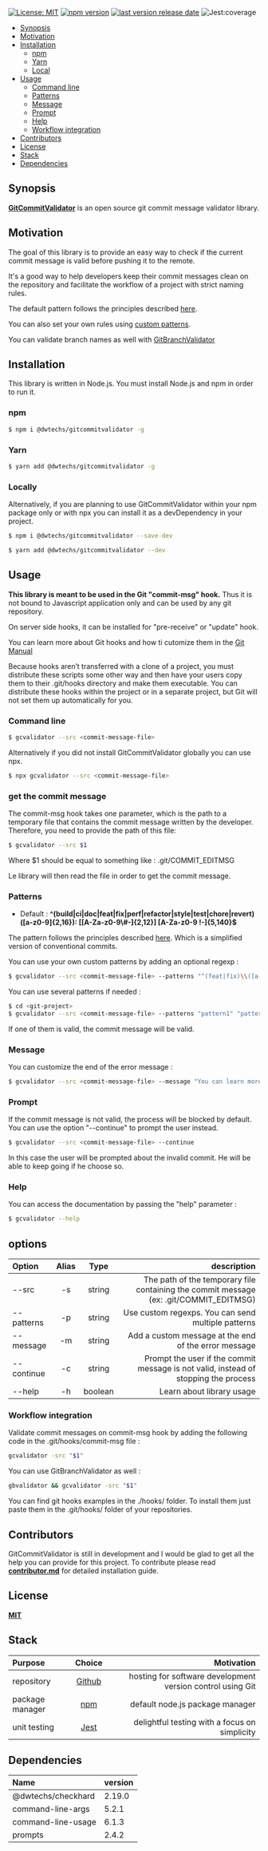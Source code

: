 
[![License: MIT](https://img.shields.io/npm/l/@dwtechs/gitcommitvalidator.svg?color=brightgreen)](https://opensource.org/licenses/MIT)
[![npm version](https://badge.fury.io/js/%40dwtechs%2Fgitcommitvalidator.svg)](https://www.npmjs.com/package/@dwtechs/gitcommitvalidator)
[![last version release date](https://img.shields.io/github/release-date/DWTechs/GitCommitValidator)](https://www.npmjs.com/package/@dwtechs/gitcommitvalidator)
![Jest:coverage](https://img.shields.io/badge/Jest:coverage-100%25-brightgreen.svg)

- [Synopsis](#synopsis)
- [Motivation](#motivation)
- [Installation](#installation)
  - [npm](#npm)
  - [Yarn](#yarn)
  - [Local](#local)
- [Usage](#usage)
  - [Command line](#command-line)
  - [Patterns](#patterns)
  - [Message](#message)
  - [Prompt](#prompt)
  - [Help](#help)
  - [Workflow integration](#workflow-integration)
- [Contributors](#contributors)
- [License](#license)
- [Stack](#stack)
- [Dependencies](#dependencies)

## Synopsis

**[GitCommitValidator](https://github.com/DWTechs/GitCommitValidator)** is an open source git commit message validator library.

## Motivation

The goal of this library is to provide an easy way to check if the current commit message is valid before pushing it to the remote.

It's a good way to help developers keep their commit messages clean on the repository and facilitate the workflow of a project with strict naming rules.

The default pattern follows the principles described [here](https://dwtechs.github.io/efficient-git/conventional-commit/).

You can also set your own rules using [custom patterns](#patterns).

You can validate branch names as well with [GitBranchValidator](https://github.com/DWTechs/GitBranchValidator)

## Installation

This library is written in Node.js.
You must install Node.js and npm in order to run it. 

### npm

```bash
$ npm i @dwtechs/gitcommitvalidator -g
```

### Yarn

```bash
$ yarn add @dwtechs/gitcommitvalidator -g
```

### Locally

Alternatively, if you are planning to use GitCommitValidator within your npm package only or with npx you can install it as a devDependency in your project.

```bash
$ npm i @dwtechs/gitcommitvalidator --save-dev
```

```bash
$ yarn add @dwtechs/gitcommitvalidator --dev
```

## Usage

**This library is meant to be used in the Git "commit-msg" hook.**
Thus it is not bound to Javascript application only and can be used by any git repository.

On server side hooks, it can be installed for "pre-receive" or "update" hook.

You can learn more about Git hooks and how ti cutomize them in the [Git Manual](https://git-scm.com/book/en/v2/Customizing-Git-An-Example-Git-Enforced-Policy)

Because hooks aren’t transferred with a clone of a project, you must distribute these scripts some other way and then have your users copy them to their .git/hooks directory and make them executable. You can distribute these hooks within the project or in a separate project, but Git will not set them up automatically for you.

### Command line

```bash
$ gcvalidator --src <commit-message-file>
```

Alternatively if you did not install GitCommitValidator globally you can use npx.

```bash
$ npx gcvalidator --src <commit-message-file>
```


### get the commit message

The commit-msg hook takes one parameter, which is the path to a temporary file that contains the commit message written by the developer.
Therefore, you need to provide the path of this file:

```bash
$ gcvalidator --src $1
```
Where $1 should be equal to something like : .git/COMMIT_EDITMSG

Le library will then read the file in order to get the commit message.

### Patterns

- Default : **^(build|ci|doc|feat|fix|perf|refactor|style|test|chore|revert)\([a-z0-9]{2,16}\): \[[A-Za-z0-9\\#-]{2,12}\] [A-Za-z0-9 !-]{5,140}$**

The pattern follows the principles described [here](https://dwtechs.github.io/efficient-git/conventional-commit/).
Which is a simplified version of conventional commits.

You can use your own custom patterns by adding an optional regexp :

```bash
$ gcvalidator --src <commit-message-file> --patterns "^(feat|fix)\\([a-z0-9]{2,16}\\): \\[[A-Z0-9]{2,25}\\] [a-z0-9_\\. -]{3,60}$"
```

You can use several patterns if needed : 

```bash
$ cd <git-project>
$ gcvalidator --src <commit-message-file> --patterns "pattern1" "pattern2" "pattern3"
```

If one of them is valid, the commit message will be valid.


### Message

You can customize the end of the error message :

```bash
$ gcvalidator --src <commit-message-file> --message "You can learn more about commit message conventions of this project on https://dwtechs.github.io/efficient-git/conventional-commit/"
```

### Prompt

If the commit message is not valid, the process will be blocked by default.
You can use the option "--continue" to prompt the user instead.

```bash
$ gcvalidator --src <commit-message-file> --continue
```

In this case the user will be prompted about the invalid commit. He will be able to keep going if he choose so.

### Help

You can access the documentation by passing the "help" parameter :

```bash
$ gcvalidator --help
```

## options

| Option       | Alias |  Type   |                                                                            description |
| :----------  | :---: | :-----: | -------------------------------------------------------------------------------------: |
| --src        |  -s   | string  | The path of the temporary file containing the commit message (ex: .git/COMMIT_EDITMSG) |
| --patterns   |  -p   | string  |                                     Use custom regexps. You can send multiple patterns |
| --message    |  -m   | string  |                                   Add a custom message at the end of the error message |
| --continue   |  -c   | string  |    Prompt the user if the commit message is not valid, instead of stopping the process |
| --help       |  -h   | boolean |                                                              Learn about library usage |


### Workflow integration

Validate commit messages on commit-msg hook by adding the following code in the .git/hooks/commit-msg file : 

```bash
gcvalidator -src "$1"
```

You can use GitBranchValidator as well : 

```bash
gbvalidator && gcvalidator -src "$1"
```

You can find git hooks examples in the ./hooks/ folder.
To install them just paste them in the .git/hooks/ folder of your repositories.


## Contributors

GitCommitValidator is still in development and I would be glad to get all the help you can provide for this project.
To contribute please read **[contributor.md](https://github.com/DWTechs/GitCommitValidator/blob/master/contributor.md)** for detailed installation guide.

## License

**[MIT](https://github.com/DWTechs/GitCommitValidator/blob/master/LICENSE)**

## Stack

| Purpose         |                Choice                |                                                 Motivation |
| :-------------- | :----------------------------------: | ---------------------------------------------------------: |
| repository      |    [Github](https://github.com/)     | hosting for software development version control using Git |
| package manager | [npm](https://www.npmjs.com/get-npm) |                            default node.js package manager |
| unit testing    |      [Jest](https://jestjs.io/)      |              delightful testing with a focus on simplicity |

## Dependencies

| Name | version |
| :--- | :----- |
| @dwtechs/checkhard | 2.19.0 |
| command-line-args  | 5.2.1 |
| command-line-usage | 6.1.3 |
| prompts            | 2.4.2 |